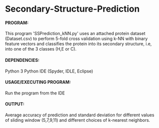 # Secondary-Structure-Prediction

#### PROGRAM: 

This program 'SSPrediction_kNN.py' uses an attached protein dataset (Dataset.csv) to perform 5-fold cross validation using k-NN with binary feature vectors and classifies the protein into its secondary structure, i.e, into one of the 3 classes (H,E or C).

#### DEPENDENCIES:

Python 3 
Python IDE (Spyder, IDLE, Eclipse)

#### USAGE/EXECUTING PROGRAM:

Run the program from the IDE

#### OUTPUT:
	
Average accuracy of prediction and standard deviation for different values of sliding window (5,7,9,11) and different choices of k-nearest neighbors.
